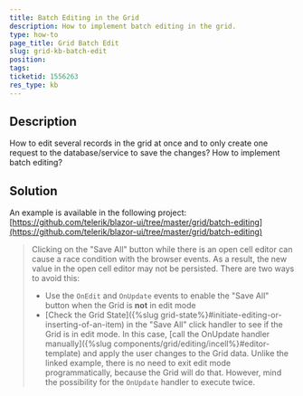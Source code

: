 ```yaml
---
title: Batch Editing in the Grid
description: How to implement batch editing in the grid.
type: how-to
page_title: Grid Batch Edit
slug: grid-kb-batch-edit
position: 
tags:
ticketid: 1556263
res_type: kb
---
```



## Description

How to edit several records in the grid at once and to only create one request to the database/service to save the changes? How to implement batch editing?


## Solution

An example is available in the following project: [https://github.com/telerik/blazor-ui/tree/master/grid/batch-editing](https://github.com/telerik/blazor-ui/tree/master/grid/batch-editing)

> Clicking on the "Save All" button while there is an open cell editor can cause a race condition with the browser events. As a result, the new value in the open cell editor may not be persisted. There are two ways to avoid this:
> * Use the `OnEdit` and `OnUpdate` events to enable the "Save All" button when the Grid is **not** in edit mode
> * [Check the Grid State]({%slug grid-state%}#initiate-editing-or-inserting-of-an-item) in the "Save All" click handler to see if the Grid is in edit mode. In this case, [call the OnUpdate handler manually]({%slug components/grid/editing/incell%}#editor-template) and apply the user changes to the Grid data. Unlike the linked example, there is no need to exit edit mode programmatically, because the Grid will do that. However, mind the possibility for the `OnUpdate` handler to execute twice.
